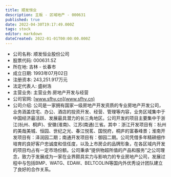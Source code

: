 ```yaml
---
title: 顺发恒业
description: 主板 - 区域地产 - 000631
published: true
date: 2022-04-30T19:17:49.000Z
tags: stock
editor: markdown
dateCreated: 2022-01-01T00:00:00.000Z
---
```


- 公司名称: 顺发恒业股份公司
- 股票代码: 000631.SZ
- 所在地: 吉林 - 长春市
- 成立日期: 1993年07月02日
- 注册资本: 243,251.917万元
- 法定代表人: 盛树浩
- 主营业务: 主营业务:房地产开发与经营
- 公司官网: [www.sfhy.cn](www.sfhy.cn)
- 公司介绍: 公司是一家拥有国家一级房地产开发资质的专业房地产开发公司，业务涵盖住宅、办公、酒店的投资开发、经营、管理等内容，业务区域集中于中国经济最活跃、发展最具潜力的长三角地区。公司开发的项目主要集中于浙江(杭州、桐庐)、安徽(淮南)、江苏(南通)三省。其中：浙江开发项目有：杭州的美哉美城、恒园、世纪之光、春江悦茗、国悦府，桐庐的富春峰景；淮南开发项目有：泽润园二期；南通开发项目有：御园二期。公司凭借多年精耕细作培育的良好客户忠诚度和信任度，以及上市房企的品牌形象，在各区域内开发的项目均占有一定市场份额。公司秉承“提供物超所值的产品和服务”之公司理念，致力于发展成为一家在业界颇具实力与影响力的专业房地产公司，发展过程中与包括BMP、WATG、EDAW、BELTCOLIN等国内外优秀设计团队建立了良好的合作关系。


